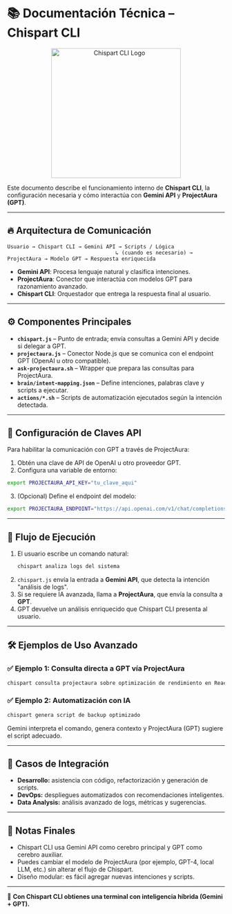 # 📚 Documentación Técnica – Chispart CLI

<p align="center">
  <img src="./assets/logo1.png" alt="Chispart CLI Logo" width="300">
</p>

Este documento describe el funcionamiento interno de **Chispart CLI**, la configuración necesaria y cómo interactúa con **Gemini API** y **ProjectAura (GPT)**.

---

## 🔥 Arquitectura de Comunicación

```
Usuario → Chispart CLI → Gemini API → Scripts / Lógica  
                                   ↳ (cuando es necesario) → ProjectAura → Modelo GPT → Respuesta enriquecida
```

- **Gemini API**: Procesa lenguaje natural y clasifica intenciones.  
- **ProjectAura**: Conector que interactúa con modelos GPT para razonamiento avanzado.  
- **Chispart CLI**: Orquestador que entrega la respuesta final al usuario.

---

## ⚙️ Componentes Principales

- **`chispart.js`** – Punto de entrada; envía consultas a Gemini API y decide si delegar a GPT.  
- **`projectaura.js`** – Conector Node.js que se comunica con el endpoint GPT (OpenAI u otro compatible).  
- **`ask-projectaura.sh`** – Wrapper que prepara las consultas para ProjectAura.  
- **`brain/intent-mapping.json`** – Define intenciones, palabras clave y scripts a ejecutar.  
- **`actions/*.sh`** – Scripts de automatización ejecutados según la intención detectada.

---

## 🔐 Configuración de Claves API

Para habilitar la comunicación con GPT a través de ProjectAura:

1. Obtén una clave de API de OpenAI u otro proveedor GPT.  
2. Configura una variable de entorno:  

```bash
export PROJECTAURA_API_KEY="tu_clave_aqui"
```

3. (Opcional) Define el endpoint del modelo:  

```bash
export PROJECTAURA_ENDPOINT="https://api.openai.com/v1/chat/completions"
```

---

## 🚦 Flujo de Ejecución

1. El usuario escribe un comando natural:  
   ```bash
   chispart analiza logs del sistema
   ```
2. `chispart.js` envía la entrada a **Gemini API**, que detecta la intención "análisis de logs".  
3. Si se requiere IA avanzada, llama a **ProjectAura**, que envía la consulta a **GPT**.  
4. GPT devuelve un análisis enriquecido que Chispart CLI presenta al usuario.

---

## 🛠️ Ejemplos de Uso Avanzado

### ✅ Ejemplo 1: Consulta directa a GPT vía ProjectAura
```bash
chispart consulta projectaura sobre optimización de rendimiento en React
```

### ✅ Ejemplo 2: Automatización con IA
```bash
chispart genera script de backup optimizado
```

Gemini interpreta el comando, genera contexto y ProjectAura (GPT) sugiere el script adecuado.

---

## 🧩 Casos de Integración

- **Desarrollo:** asistencia con código, refactorización y generación de scripts.  
- **DevOps:** despliegues automatizados con recomendaciones inteligentes.  
- **Data Analysis:** análisis avanzado de logs, métricas y sugerencias.

---

## 📌 Notas Finales

- Chispart CLI usa Gemini API como cerebro principal y GPT como cerebro auxiliar.  
- Puedes cambiar el modelo de ProjectAura (por ejemplo, GPT-4, local LLM, etc.) sin alterar el flujo de Chispart.  
- Diseño modular: es fácil agregar nuevas intenciones y scripts.

---

🚀 **Con Chispart CLI obtienes una terminal con inteligencia híbrida (Gemini + GPT).**
